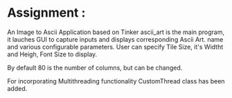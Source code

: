 # Assignment :
An Image to Ascii Application based on Tinker
ascii_art is the main program, it lauches GUI to capture inputs and displays corresponding  Ascii Art.
name and various configurable parameters.
User can specify Tile Size, it's Widtht and Heigh, Font Size to display.

By default 80 is the number of columns, but can be changed.

For incorporating Multithreading functionality CustomThread class has been added.


